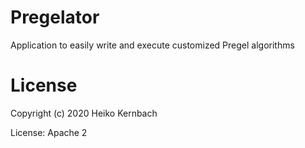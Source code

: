 # Pregelator

Application to easily write and execute customized Pregel algorithms

# License

Copyright (c) 2020 Heiko Kernbach

License: Apache 2